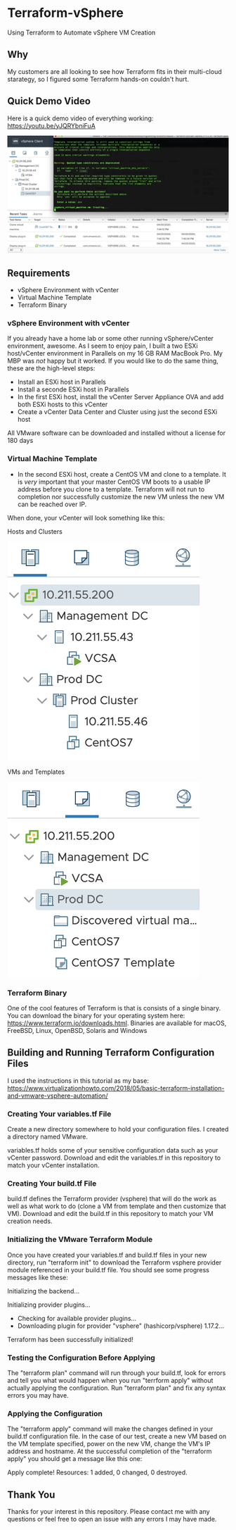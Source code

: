 # Terraform-vSphere
Using Terraform to Automate vSphere VM Creation
## Why
My customers are all looking to see how Terraform fits in their multi-cloud starategy, so I figured some Terraform hands-on couldn't hurt. 
## Quick Demo Video
Here is a quick demo video of everything working: https://youtu.be/yJQRYbniFuA

![Quick Demo](https://github.com/DennisFaucher/Terraform-vSphere/blob/master/Quick%20Demo.png)

## Requirements
* vSphere Environment with vCenter
* Virtual Machine Template
* Terraform Binary
### vSphere Environment with vCenter
If you already have a home lab or some other running vSphere/vCenter environment, awesome. As I seem to enjoy pain, I built a two ESXi host/vCenter environment in Parallels on my 16 GB RAM MacBook Pro. My MBP was _not_ happy but it worked. If you would like to do the same thing, these are the high-level steps:
* Install an ESXi host in Parallels
* Install a seconde ESXi host in Parallels
* In the first ESXi host, install the vCenter Server Appliance OVA and add both ESXi hosts to this vCenter
* Create a vCenter Data Center and Cluster using just the second ESXi host

All VMware software can be downloaded and installed without a license for 180 days
### Virtual Machine Template
* In the second ESXi host, create a CentOS VM and clone to a template. It is _very_ important that your master CentOS VM boots to a usable IP address before you clone to a template. Terraform will not run to completion nor successfully customize the new VM unless the new VM can be reached over IP.

When done, your vCenter will look something like this:

Hosts and Clusters

![Hosts](https://github.com/DennisFaucher/Terraform-vSphere/blob/master/Hosts.png)

VMs and Templates

![VMs](https://github.com/DennisFaucher/Terraform-vSphere/blob/master/Virtual%20Machines.png)



### Terraform Binary
One of the cool features of Terraform is that is consists of a single binary. You can download the binary for your operating system here: https://www.terraform.io/downloads.html. Binaries are available for macOS, FreeBSD, Linux, OpenBSD, Solaris and Windows

## Building and Running Terraform Configuration Files
I used the instructions in this tutorial as my base: https://www.virtualizationhowto.com/2018/05/basic-terraform-installation-and-vmware-vsphere-automation/

### Creating Your variables.tf File
Create a new directory somewhere to hold your configuration files. I created a directory named VMware.

variables.tf holds some of your sensitive configuration data such as your vCenter password. Download and edit the variables.tf in this repository to match your vCenter installation. 

### Creating Your build.tf File

build.tf defines the Terraform provider (vsphere) that will do the work as well as what work to do (clone a VM from template and then customize that VM). Download and edit the build.tf in this repository to match your VM creation needs. 

### Initializing the VMware Terraform Module

Once you have created your variables.tf and build.tf files in your new directory, run "terraform init" to download the Terraform vsphere provider module referenced in your build.tf file. You should see some progress messages like these:

Initializing the backend...

Initializing provider plugins...

- Checking for available provider plugins...
- Downloading plugin for provider "vsphere" (hashicorp/vsphere) 1.17.2...

Terraform has been successfully initialized!

### Testing the Configuration Before Applying

The "terraform plan" command will run through your build.tf, look for errors and tell you what would happen when you run "terrform apply" without actually applying the configuration. Run "terraform plan" and fix any syntax errors you may have.

### Applying the Configuration

The "terraform apply" command will make the changes defined in your build.tf configuration file. In the case of our test, create a new VM based on the VM template specified, power on the new VM, change the VM's IP address and hostname. At the successful completion of the "terraform apply" you should get a message like this one:

Apply complete! Resources: 1 added, 0 changed, 0 destroyed.

## Thank You

Thanks for your interest in this repository. Please contact me with any questions or feel free to open an issue with any errors I may have made.





